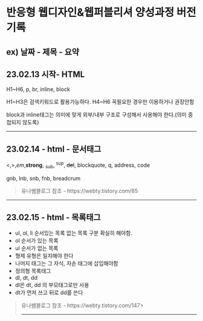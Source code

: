 <h1>반응형 웹디자인&웹퍼블리셔 양성과정 버전기록</h1>
<h2>ex) 날짜 - 제목 - 요약</h2>
<h2>23.02.13 시작- HTML</h2>
<p>H1~H6, p, br, inline, block</p>
<p>H1~H3은 검색키워드로 활용가능하다. H4~H6 꼭필요한 경우만 이용하거나 권장안함</p>
<p>block과 inline태그는 의미에 맞게 외부/내부 구조로 구성해서 사용해야 한다.(의미 중첩되지 않도록)</p>
<hr>
<h2>23.02.14 - html - 문서태그</h2>
<p> &lt;,&gt;,<em>em</em>,<strong>strong</strong>, <sub>sub</sub>, <sup>sup</sup>, <del>del</del>, blockquote, q, address, code</p>
<p>gnb, lnb, snb, fnb, breadcrum</p>
<blockquote cite="html-다양한 문서 구조 태그+블록과 인라인 기본&활용 공부"> 유나쌤블로그 참조 - https://webty.tistory.com/85</blockquote>
<hr>
<h2>23.02.15 - html - 목록태그</h2>
<ul>
  <li>ul, ol, li 순서있는 목록 없는 목록 구분 확실히 해야함.</li>
  <li> ol 순서가 있는 목록 </li>
  <li> ul 순서가 없는 목록 </li>
  <li> 형제 유형은 일치해야 한다 </li>
  <li> 나머지 태그는 그 자식, 자손 태그에 삽입해야함</li>
  <li> 정의형 목록태그</li>
  <li>dl, dt, dd</li>
  <li>dl은 dt, dd 의 부모태그로만 사용</li>
  <li>dt가 먼저 쓰고 뒤로 dd를 쓴다</li>
</ul>
<blockquote cite="html-순차/비순차/정의형 목록태그 종류와 기초&활용법"> 유나쌤블로그 참조 - https://webty.tistory.com/147>
<hr>
